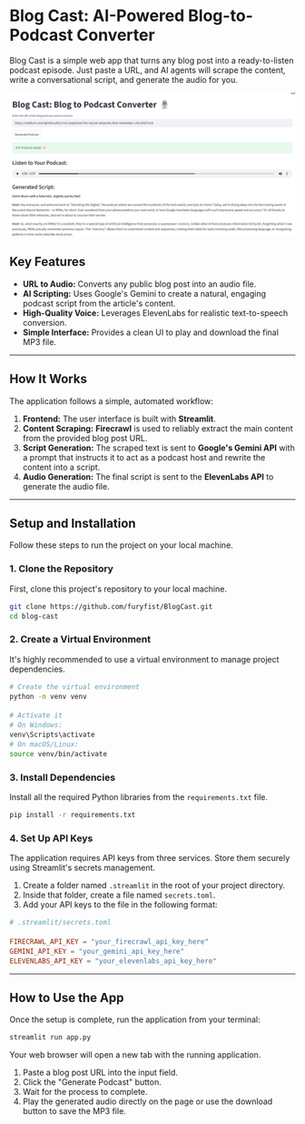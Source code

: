 # Blog Cast: AI-Powered Blog-to-Podcast Converter

Blog Cast is a simple web app that turns any blog post into a ready-to-listen podcast episode. Just paste a URL, and AI agents will scrape the content, write a conversational script, and generate the audio for you.

![alt text](image.png)

## Key Features

  * **URL to Audio:** Converts any public blog post into an audio file.
  * **AI Scripting:** Uses Google's Gemini to create a natural, engaging podcast script from the article's content.
  * **High-Quality Voice:** Leverages ElevenLabs for realistic text-to-speech conversion.
  * **Simple Interface:** Provides a clean UI to play and download the final MP3 file.

-----

## How It Works

The application follows a simple, automated workflow:

1.  **Frontend:** The user interface is built with **Streamlit**.
2.  **Content Scraping:** **Firecrawl** is used to reliably extract the main content from the provided blog post URL.
3.  **Script Generation:** The scraped text is sent to **Google's Gemini API** with a prompt that instructs it to act as a podcast host and rewrite the content into a script.
4.  **Audio Generation:** The final script is sent to the **ElevenLabs API** to generate the audio file.

-----

## Setup and Installation

Follow these steps to run the project on your local machine.

### 1\. Clone the Repository

First, clone this project's repository to your local machine.

```bash
git clone https://github.com/furyfist/BlogCast.git
cd blog-cast
```

### 2\. Create a Virtual Environment

It's highly recommended to use a virtual environment to manage project dependencies.

```bash
# Create the virtual environment
python -m venv venv

# Activate it
# On Windows:
venv\Scripts\activate
# On macOS/Linux:
source venv/bin/activate
```

### 3\. Install Dependencies

Install all the required Python libraries from the `requirements.txt` file.

```bash
pip install -r requirements.txt
```


### 4\. Set Up API Keys

The application requires API keys from three services. Store them securely using Streamlit's secrets management.

1.  Create a folder named `.streamlit` in the root of your project directory.
2.  Inside that folder, create a file named `secrets.toml`.
3.  Add your API keys to the file in the following format:

<!-- end list -->

```toml
# .streamlit/secrets.toml

FIRECRAWL_API_KEY = "your_firecrawl_api_key_here"
GEMINI_API_KEY = "your_gemini_api_key_here"
ELEVENLABS_API_KEY = "your_elevenlabs_api_key_here"
```

-----

## How to Use the App

Once the setup is complete, run the application from your terminal:

```bash
streamlit run app.py
```

Your web browser will open a new tab with the running application.

1.  Paste a blog post URL into the input field.
2.  Click the "Generate Podcast" button.
3.  Wait for the process to complete.
4.  Play the generated audio directly on the page or use the download button to save the MP3 file.